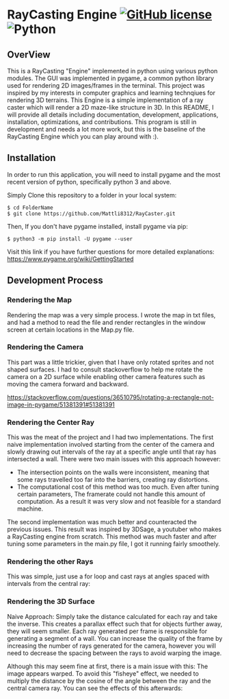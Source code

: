 # RayCasting Engine [![GitHub license](https://img.shields.io/badge/license-MIT-blue.svg)](https://github.com/Mattli8312/RayCaster/blob/main/LICENSE) ![Python](https://img.shields.io/badge/-Python-blue.svg)

## OverView

This is a RayCasting "Engine" implemented in python using various python modules. The GUI was implemented in pygame, a common python library used for rendering 2D images/frames in the terminal. This project was inspired by my interests in computer graphics and learning technqiues for rendering 3D terrains. This Engine is a simple implementation of a ray caster which will render a 2D maze-like structure in 3D. In this README, I will provide all details including documentation, development, applications, installation, optimizations, and contributions. This program is still in development and needs a lot more work, but this is the baseline of the RayCasting Engine which you can play around with :).

## Installation

In order to run this application, you will need to install pygame and the most recent version of python, specifically python 3 and above.

Simply Clone this repository to a folder in your local system:

```
$ cd FolderName
$ git clone https://github.com/Mattli8312/RayCaster.git
```

Then, If you don't have pygame installed, install pygame via pip:

```
$ python3 -m pip install -U pygame --user
```

Visit this link if you have further questions for more detailed explanations: https://www.pygame.org/wiki/GettingStarted

## Development Process

### Rendering the Map

Rendering the map was a very simple process. I wrote the map in txt files, and had a method to read the file and render rectangles in the window screen at certain locations in the Map.py file.

### Rendering the Camera

This part was a little trickier, given that I have only rotated sprites and not shaped surfaces. I had to consult stackoverflow to help me rotate the camera on a 2D surface while enabling other camera features such as moving the camera forward and backward.

https://stackoverflow.com/questions/36510795/rotating-a-rectangle-not-image-in-pygame/51381391#51381391

### Rendering the Center Ray

This was the meat of the project and I had two implementations. The first naive implementation involved starting from the center of the camera and slowly drawing out intervals of the ray at a specific angle until that ray has intersected a wall. There were two main issues with this approach however:

* The intersection points on the walls were inconsistent, meaning that some rays travelled too far into the barriers, creating ray distortions.
* The computational cost of this method was too much. Even after tuning certain parameters, The framerate could not handle this amount of computation. As a result it was very slow and not feasible for a standard machine.

The second implementation was much better and counteracted the previous issues. This result was inspired by 3DSage, a youtuber who makes a RayCasting engine from scratch. This method was much faster and after tuning some parameters in the main.py file, I got it running fairly smoothely.

### Rendering the other Rays

This was simple, just use a for loop and cast rays at angles spaced with intervals from the central ray:

### Rendering the 3D Surface

Naive Approach: Simply take the distance calculated for each ray and take the inverse. This creates a parallax effect such that for objects further away, they will seem smaller. Each ray generated per frame is responsible for generating a segment of a wall. You can increase the quality of the frame by increasing the number of rays generated for the camera, however you will need to decrease the spacing between the rays to avoid warping the image. 

Although this may seem fine at first, there is a main issue with this: The image appears warped. To avoid this "fisheye" effect, we needed to multiply the distance by the cosine of the angle between the ray and the central camera ray. You can see the effects of this afterwards:



